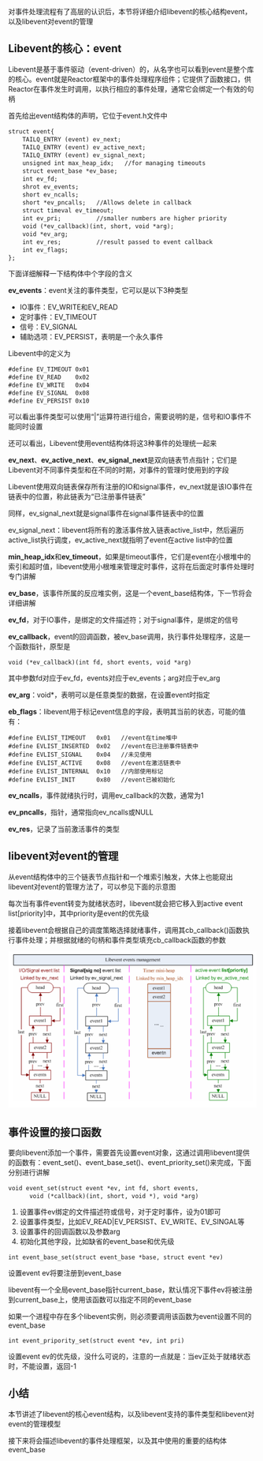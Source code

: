 对事件处理流程有了高层的认识后，本节将详细介绍libevent的核心结构event，以及libevent对event的管理

## Libevent的核心：event

Libevent是基于事件驱动（event-driven）的，从名字也可以看到event是整个库的核心。event就是Reactor框架中的事件处理程序组件；它提供了函数接口，供Reactor在事件发生时调用，以执行相应的事件处理，通常它会绑定一个有效的句柄

首先给出event结构体的声明，它位于event.h文件中

```
struct event{
    TAILQ_ENTRY (event) ev_next;
    TAILQ_ENTRY (event) ev_active_next;
    TAILQ_ENTRY (event) ev_signal_next;
    unsigned int max_heap_idx;   //for managing timeouts
    struct event_base *ev_base;
    int ev_fd;
    shrot ev_events;
    short ev_ncalls;
    short *ev_pncalls;   //Allows delete in callback
    struct timeval ev_timeout;
    int ev_pri;          //smaller numbers are higher priority
    void (*ev_callback)(int, short, void *arg);
    void *ev_arg;
    int ev_res;          //result passed to event callback
    int ev_flags;
};
```

下面详细解释一下结构体中个字段的含义

**ev_events**：event关注的事件类型，它可以是以下3种类型
	
* IO事件：EV\_WRITE和EV\_READ
* 定时事件：EV\_TIMEOUT
* 信号：EV\_SIGNAL
* 辅助选项：EV\_PERSIST，表明是一个永久事件

Libevent中的定义为

```
#define EV_TIMEOUT 0x01
#define EV_READ    0x02
#define EV_WRITE   0x04
#define EV_SIGNAL  0x08
#define EV_PERSIST 0x10
```

可以看出事件类型可以使用“|”运算符进行组合，需要说明的是，信号和IO事件不能同时设置

还可以看出，Libevent使用event结构体将这3种事件的处理统一起来

**ev_next**、**ev_active_next**、**ev_signal_next**是双向链表节点指针；它们是Libevent对不同事件类型和在不同的时期，对事件的管理时使用到的字段

Libevent使用双向链表保存所有注册的IO和signal事件，ev\_next就是该IO事件在链表中的位置，称此链表为“已注册事件链表”

同样，ev\_signal\_next就是signal事件在signal事件链表中的位置

ev\_signal\_next：libevent将所有的激活事件放入链表active\_list中，然后遍历active\_list执行调度，ev\_active\_next就指明了event在active list中的位置

**min_heap_idx**和**ev_timeout**，如果是timeout事件，它们是event在小根堆中的索引和超时值，libevent使用小根堆来管理定时事件，这将在后面定时事件处理时专门讲解

**ev\_base**，该事件所属的反应堆实例，这是一个event\_base结构体，下一节将会详细讲解

**ev\_fd**，对于IO事件，是绑定的文件描述符；对于signal事件，是绑定的信号

**ev\_callback**，event的回调函数，被ev\_base调用，执行事件处理程序，这是一个函数指针，原型是

```
void (*ev_callback)(int fd, short events, void *arg)
```

其中参数fd对应于ev_fd，events对应于ev\_events；arg对应于ev\_arg

**ev\_arg**：void\*，表明可以是任意类型的数据，在设置event时指定

**eb\_flags**：libevent用于标记event信息的字段，表明其当前的状态，可能的值有：

```
#define EVLIST_TIMEOUT   0x01   //event在time堆中
#define EVLIST_INSERTED  0x02   //event在已注册事件链表中
#define EVLIST_SIGNAL    0x04   //未见使用
#define EVLIST_ACTIVE    0x08   //event在激活链表中
#define EVLIST_INTERNAL  0x10   //内部使用标记
#define EVLIST_INIT      0x80   //event已被初始化
```

**ev_ncalls**，事件就绪执行时，调用ev\_callback的次数，通常为1

**ev_pncalls**，指针，通常指向ev\_ncalls或NULL

**ev\_res**，记录了当前激活事件的类型

## libevent对event的管理

从event结构体中的三个链表节点指针和一个堆索引触发，大体上也能窥出libevent对event的管理方法了，可以参见下面的示意图

每次当有事件event转变为就绪状态时，libevent就会把它移入到active event list[priority]中，其中priority是event的优先级

接着libevent会根据自己的调度策略选择就绪事件，调用其cb_callback()函数执行事件处理；并根据就绪的句柄和事件类型填充cb\_callback函数的参数

![image](./image/03-01.png)

## 事件设置的接口函数

要向libevent添加一个事件，需要首先设置event对象，这通过调用libevent提供的函数有：event\_set()、event\_base\_set()、event\_priority\_set()来完成，下面分别进行讲解

```
void event_set(struct event *ev, int fd, short events,
      void (*callback)(int, short, void *), void *arg)
```

1. 设置事件ev绑定的文件描述符或信号，对于定时事件，设为01即可
2. 设置事件类型，比如EV\_READ|EV\_PERSIST、EV\_WRITE、EV\_SINGAL等
3. 设置事件的回调函数以及参数arg
4. 初始化其他字段，比如缺省的event\_base和优先级

```
int event_base_set(struct event_base *base, struct event *ev)
```

设置event ev将要注册到event\_base

libevent有一个全局event\_base指针current\_base，默认情况下事件ev将被注册到current\_base上，使用该函数可以指定不同的event\_base

如果一个进程中存在多个libevent实例，则必须要调用该函数为event设置不同的event\_base

```
int event_pripority_set(struct event *ev, int pri)
```

设置event ev的优先级，没什么可说的，注意的一点就是：当ev正处于就绪状态时，不能设置，返回-1

## 小结

本节讲述了libevent的核心event结构，以及libevent支持的事件类型和libevent对event的管理模型

接下来将会描述libevent的事件处理框架，以及其中使用的重要的结构体event\_base
